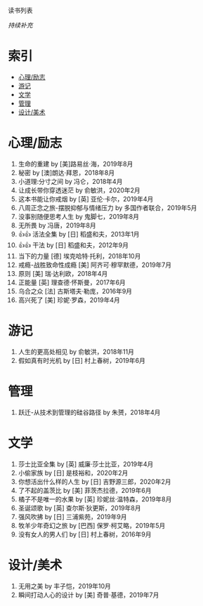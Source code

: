 读书列表

*持续补充*

# 索引

- [心理/励志](#心理/励志)
- [游记](#游记)
- [文学](#文学)
- [管理](#管理)
- [设计/美术](#设计/美术)

# 心理/励志

1. 生命的重建 by [美]路易丝·海，2019年8月
1. 秘密 by [澳]朗达·拜恩，2018年8月
1. 小道理:分寸之间 by 冯仑，2018年4月
1. 让成长带你穿透迷茫 by 俞敏洪，2020年2月
1. 这本书能让你戒烟 by [英] 亚伦·卡尔，2019年4月
1. 八周正念之旅-摆脱抑郁与情绪压力 by 多国作者联合，2019年5月
1. 没事别随便思考人生 by 鬼脚七，2019年8月
1. 无所畏 by 冯唐，2019年8月
1. :+1::+1: 活法全集 by [日] 稻盛和夫，2013年1月
1. :+1::+1: 干法 by [日] 稻盛和夫，2012年9月
1. 当下的力量 [德] 埃克哈特·托利，2018年10月
1. 戒瘾-战胜致命性成瘾 [美] 阿齐可·穆罕默德，2019年7月
1. 原则 [美] 瑞·达利欧，2018年4月
1. 正能量 [英] 理查德·怀斯曼，2017年6月
1. 乌合之众 [法] 古斯塔夫·勒庞，2016年9月
1. 高兴死了 [美] 珍妮·罗森，2019年4月

# 游记

1. 人生的更高处相见 by 俞敏洪，2018年11月
1. 假如真有时光机 by [日] 村上春树，2019年6月

# 管理

1. 跃迁-从技术到管理的硅谷路径 by 朱赟，2018年4月


# 文学

1. 莎士比亚全集 by [英] 威廉·莎士比亚，2019年4月
1. 小偷家族 by [日] 是枝裕和，2020年2月
1. 你想活出什么样的人生 by [日] 吉野源三郎，2020年2月
1. 了不起的盖茨比 by [美] 菲茨杰拉德，2019年6月
1. 橘子不是唯一的水果 by [英] 珍妮丝·温特森，2019年8月
1. 圣诞颂歌 by [英] 查尔斯·狄更斯，2019年8月
1. 强风吹拂 by [日] 三浦紫苑，2019年9月
1. 牧羊少年奇幻之旅 by [巴西] 保罗·柯艾略，2019年5月
1. 没有女人的男人们 by [日] 村上春树，2016年9月

# 设计/美术

1. 无用之美 by 丰子恺，2019年10月
1. 瞬间打动人心的设计 by [美] 奇普·基德，2019年7月

